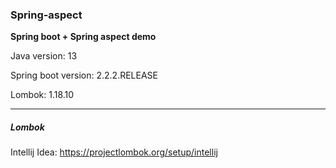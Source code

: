 ### Spring-aspect

**Spring boot + Spring aspect demo**

Java version: 13

Spring boot version: 2.2.2.RELEASE

Lombok: 1.18.10

---

##### Lombok
Intellij Idea: https://projectlombok.org/setup/intellij
